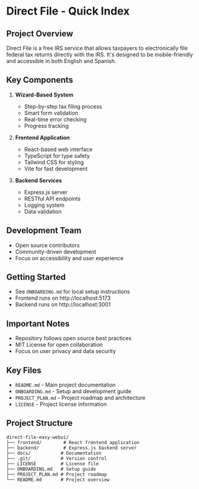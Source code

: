 # Direct File - Quick Index

## Project Overview
Direct File is a free IRS service that allows taxpayers to electronically file federal tax returns directly with the IRS. It's designed to be mobile-friendly and accessible in both English and Spanish.

## Key Components
1. **Wizard-Based System**
   - Step-by-step tax filing process
   - Smart form validation
   - Real-time error checking
   - Progress tracking

2. **Frontend Application**
   - React-based web interface
   - TypeScript for type safety
   - Tailwind CSS for styling
   - Vite for fast development

3. **Backend Services**
   - Express.js server
   - RESTful API endpoints
   - Logging system
   - Data validation

## Development Team
- Open source contributors
- Community-driven development
- Focus on accessibility and user experience

## Getting Started
- See `ONBOARDING.md` for local setup instructions
- Frontend runs on http://localhost:5173
- Backend runs on http://localhost:3001

## Important Notes
- Repository follows open source best practices
- MIT License for open collaboration
- Focus on user privacy and data security

## Key Files
- `README.md` - Main project documentation
- `ONBOARDING.md` - Setup and development guide
- `PROJECT_PLAN.md` - Project roadmap and architecture
- `LICENSE` - Project license information

## Project Structure
```
direct-file-easy-webui/
├── frontend/        # React frontend application
├── backend/         # Express.js backend server
├── docs/           # Documentation
├── .git/           # Version control
├── LICENSE         # License file
├── ONBOARDING.md   # Setup guide
├── PROJECT_PLAN.md # Project roadmap
└── README.md       # Project overview
``` 